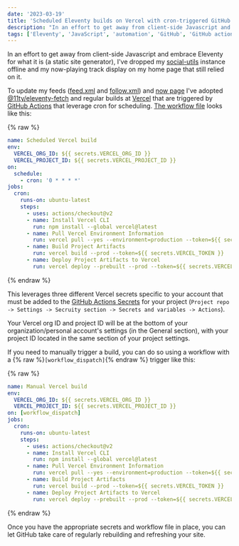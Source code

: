 ```yaml
---
date: '2023-03-19'
title: 'Scheduled Eleventy builds on Vercel with cron-triggered GitHub actions'
description: "In an effort to get away from client-side Javascript and embrace Eleventy for what it is (a static site generator), I've dropped my social-utils instance offline and my now-playing track display on my home page that still relied on it."
tags: ['Eleventy', 'JavaScript', 'automation', 'GitHub', 'GitHub actions', 'cron', 'YAML', 'API']
---
```


In an effort to get away from client-side Javascript and embrace Eleventy for what it is (a static site generator), I've dropped my [social-utils](https://github.com/cdransf/social-utils) instance offline and my now-playing track display on my home page that still relied on it.<!-- excerpt -->

To update my feeds ([feed.xml](https://coryd.dev/feed.xml) and [follow.xml](https://coryd.dev/follow.xml)) and [now page](/now) I've adopted [@11ty/eleventy-fetch](https://www.npmjs.com/package/@11ty/eleventy-fetch) and regular builds at [Vercel](https://vercel.com/) that are triggered by [GitHub Actions](https://docs.github.com/en/actions) that leverage cron for scheduling. [The workflow file](https://github.com/cdransf/coryd.dev/blob/e886857387661ceeba4f2b368989ec32f0c3f121/.github/workflows/scheduled-build.yaml) looks like this:

{% raw %}

```yaml
name: Scheduled Vercel build
env:
  VERCEL_ORG_ID: ${{ secrets.VERCEL_ORG_ID }}
  VERCEL_PROJECT_ID: ${{ secrets.VERCEL_PROJECT_ID }}
on:
  schedule:
    - cron: '0 * * * *'
jobs:
  cron:
    runs-on: ubuntu-latest
    steps:
      - uses: actions/checkout@v2
      - name: Install Vercel CLI
        run: npm install --global vercel@latest
      - name: Pull Vercel Environment Information
        run: vercel pull --yes --environment=production --token=${{ secrets.VERCEL_TOKEN }}
      - name: Build Project Artifacts
        run: vercel build --prod --token=${{ secrets.VERCEL_TOKEN }}
      - name: Deploy Project Artifacts to Vercel
        run: vercel deploy --prebuilt --prod --token=${{ secrets.VERCEL_TOKEN }}
```

{% endraw %}

This leverages three different Vercel secrets specific to your account that must be added to the [GitHub Actions Secrets](https://docs.github.com/en/rest/actions/secrets?apiVersion=2022-11-28) for your project (`Project repo -> Settings -> Secruity section -> Secrets and variables -> Actions`).

Your Vercel org ID and project ID will be at the bottom of your organization/personal account's settings (in the General section), with your project ID located in the same section of your project settings.

If you need to manually trigger a build, you can do so using a workflow with a {% raw %}`[workflow_dispatch]`{% endraw %} trigger like this:

{% raw %}

```yaml
name: Manual Vercel build
env:
  VERCEL_ORG_ID: ${{ secrets.VERCEL_ORG_ID }}
  VERCEL_PROJECT_ID: ${{ secrets.VERCEL_PROJECT_ID }}
on: [workflow_dispatch]
jobs:
  cron:
    runs-on: ubuntu-latest
    steps:
      - uses: actions/checkout@v2
      - name: Install Vercel CLI
        run: npm install --global vercel@latest
      - name: Pull Vercel Environment Information
        run: vercel pull --yes --environment=production --token=${{ secrets.VERCEL_TOKEN }}
      - name: Build Project Artifacts
        run: vercel build --prod --token=${{ secrets.VERCEL_TOKEN }}
      - name: Deploy Project Artifacts to Vercel
        run: vercel deploy --prebuilt --prod --token=${{ secrets.VERCEL_TOKEN }}
```

{% endraw %}

Once you have the appropriate secrets and workflow file in place, you can let GitHub take care of regularly rebuilding and refreshing your site.
